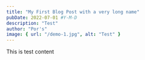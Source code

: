 ```yaml
---
title: "My First Blog Post with a very long name"
pubDate: 2022-07-01 #Y-M-D
description: "Test"
author: "Por's"
image: { url: "/demo-1.jpg", alt: "Test" }
---
```


This is test content
